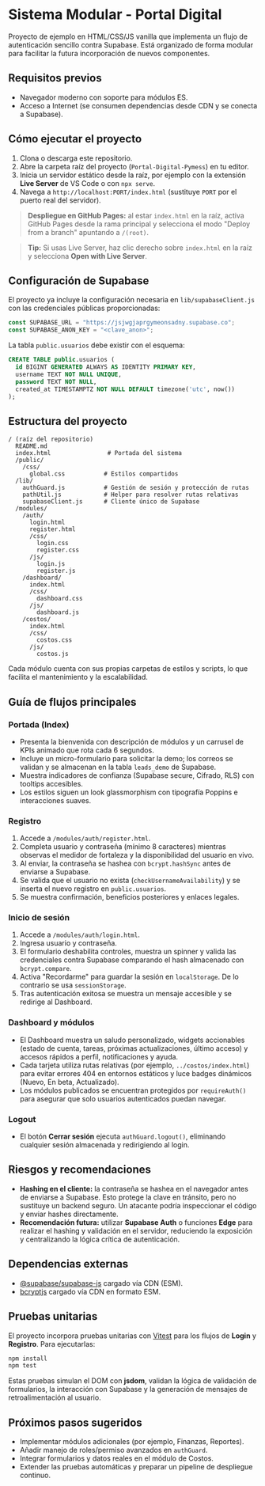 # Sistema Modular - Portal Digital

Proyecto de ejemplo en HTML/CSS/JS vanilla que implementa un flujo de autenticación sencillo contra Supabase. Está organizado de forma modular para facilitar la futura incorporación de nuevos componentes.

## Requisitos previos

- Navegador moderno con soporte para módulos ES.
- Acceso a Internet (se consumen dependencias desde CDN y se conecta a Supabase).

## Cómo ejecutar el proyecto

1. Clona o descarga este repositorio.
2. Abre la carpeta raíz del proyecto (`Portal-Digital-Pymess`) en tu editor.
3. Inicia un servidor estático desde la raíz, por ejemplo con la extensión **Live Server** de VS Code o con `npx serve`.
4. Navega a `http://localhost:PORT/index.html` (sustituye `PORT` por el puerto real del servidor).

> **Despliegue en GitHub Pages:** al estar `index.html` en la raíz, activa GitHub Pages desde la rama principal y selecciona el modo "Deploy from a branch" apuntando a `/(root)`.

> **Tip:** Si usas Live Server, haz clic derecho sobre `index.html` en la raíz y selecciona **Open with Live Server**.

## Configuración de Supabase

El proyecto ya incluye la configuración necesaria en `lib/supabaseClient.js` con las credenciales públicas proporcionadas:

```js
const SUPABASE_URL = "https://jsjwgjaprgymeonsadny.supabase.co";
const SUPABASE_ANON_KEY = "<clave_anon>";
```

La tabla `public.usuarios` debe existir con el esquema:

```sql
CREATE TABLE public.usuarios (
  id BIGINT GENERATED ALWAYS AS IDENTITY PRIMARY KEY,
  username TEXT NOT NULL UNIQUE,
  password TEXT NOT NULL,
  created_at TIMESTAMPTZ NOT NULL DEFAULT timezone('utc', now())
);
```

## Estructura del proyecto

```
/ (raíz del repositorio)
  README.md
  index.html                # Portada del sistema
  /public/
    /css/
      global.css           # Estilos compartidos
  /lib/
    authGuard.js           # Gestión de sesión y protección de rutas
    pathUtil.js            # Helper para resolver rutas relativas
    supabaseClient.js      # Cliente único de Supabase
  /modules/
    /auth/
      login.html
      register.html
      /css/
        login.css
        register.css
      /js/
        login.js
        register.js
    /dashboard/
      index.html
      /css/
        dashboard.css
      /js/
        dashboard.js
    /costos/
      index.html
      /css/
        costos.css
      /js/
        costos.js
```

Cada módulo cuenta con sus propias carpetas de estilos y scripts, lo que facilita el mantenimiento y la escalabilidad.

## Guía de flujos principales

### Portada (Index)

- Presenta la bienvenida con descripción de módulos y un carrusel de KPIs animado que rota cada 6 segundos.
- Incluye un micro-formulario para solicitar la demo; los correos se validan y se almacenan en la tabla `leads_demo` de Supabase.
- Muestra indicadores de confianza (Supabase secure, Cifrado, RLS) con tooltips accesibles.
- Los estilos siguen un look glassmorphism con tipografía Poppins e interacciones suaves.

### Registro

1. Accede a `/modules/auth/register.html`.
2. Completa usuario y contraseña (mínimo 8 caracteres) mientras observas el medidor de fortaleza y la disponibilidad del usuario en vivo.
3. Al enviar, la contraseña se hashea con `bcrypt.hashSync` antes de enviarse a Supabase.
4. Se valida que el usuario no exista (`checkUsernameAvailability`) y se inserta el nuevo registro en `public.usuarios`.
5. Se muestra confirmación, beneficios posteriores y enlaces legales.

### Inicio de sesión

1. Accede a `/modules/auth/login.html`.
2. Ingresa usuario y contraseña.
3. El formulario deshabilita controles, muestra un spinner y valida las credenciales contra Supabase comparando el hash almacenado con `bcrypt.compare`.
4. Activa "Recordarme" para guardar la sesión en `localStorage`. De lo contrario se usa `sessionStorage`.
5. Tras autenticación exitosa se muestra un mensaje accesible y se redirige al Dashboard.

### Dashboard y módulos

- El Dashboard muestra un saludo personalizado, widgets accionables (estado de cuenta, tareas, próximas actualizaciones, último acceso) y accesos rápidos a perfil, notificaciones y ayuda.
- Cada tarjeta utiliza rutas relativas (por ejemplo, `../costos/index.html`) para evitar errores 404 en entornos estáticos y luce badges dinámicos (Nuevo, En beta, Actualizado).
- Los módulos publicados se encuentran protegidos por `requireAuth()` para asegurar que solo usuarios autenticados puedan navegar.

### Logout

- El botón **Cerrar sesión** ejecuta `authGuard.logout()`, eliminando cualquier sesión almacenada y redirigiendo al login.

## Riesgos y recomendaciones

- **Hashing en el cliente:** la contraseña se hashea en el navegador antes de enviarse a Supabase. Esto protege la clave en tránsito, pero no sustituye un backend seguro. Un atacante podría inspeccionar el código y enviar hashes directamente.
- **Recomendación futura:** utilizar **Supabase Auth** o funciones **Edge** para realizar el hashing y validación en el servidor, reduciendo la exposición y centralizando la lógica crítica de autenticación.

## Dependencias externas

- [@supabase/supabase-js](https://supabase.com/docs/reference/javascript/installing) cargado vía CDN (ESM).
- [bcryptjs](https://www.npmjs.com/package/bcryptjs) cargado vía CDN en formato ESM.

## Pruebas unitarias

El proyecto incorpora pruebas unitarias con [Vitest](https://vitest.dev/) para los flujos de **Login** y **Registro**. Para
ejecutarlas:

```bash
npm install
npm test
```

Estas pruebas simulan el DOM con **jsdom**, validan la lógica de validación de formularios, la interacción con Supabase y la
generación de mensajes de retroalimentación al usuario.

## Próximos pasos sugeridos

- Implementar módulos adicionales (por ejemplo, Finanzas, Reportes).
- Añadir manejo de roles/permiso avanzados en `authGuard`.
- Integrar formularios y datos reales en el módulo de Costos.
- Extender las pruebas automáticas y preparar un pipeline de despliegue continuo.
